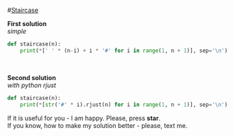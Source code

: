 #[Staircase](https://www.hackerrank.com/challenges/staircase)

**First solution**
<br>
*simple*
<br>
```python
def staircase(n):
    print(*[' ' * (n-i) + i * '#' for i in range(1, n + 1)], sep='\n')
```

<br>

**Second solution**
<br>
*with python rjust*
<br>
```python
def staircase(n):
    print(*[str('#' * i).rjust(n) for i in range(1, n + 1)], sep='\n')
```

If it is useful for you - I am happy. Please, press **star**.
<br>
If you know, how to make my solution better - please, text me.

